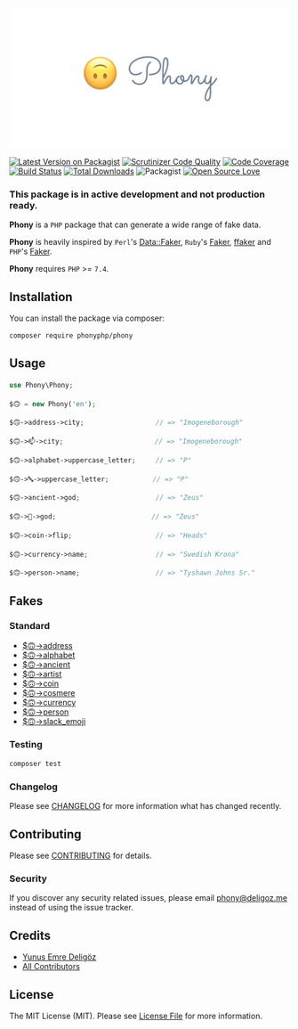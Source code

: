 [![Phony Logo](.github/asset/phony-logo.png)](https://github.com/phonyphp/phony)

[![Latest Version on Packagist](https://img.shields.io/packagist/v/phonyphp/phony.svg?style=flat-square)](https://packagist.org/packages/phonyphp/phony)
[![Scrutinizer Code Quality](https://scrutinizer-ci.com/g/phonyphp/phony/badges/quality-score.png?b=master)](https://scrutinizer-ci.com/g/phonyphp/phony/?branch=master)
[![Code Coverage](https://scrutinizer-ci.com/g/phonyphp/phony/badges/coverage.png?b=master)](https://scrutinizer-ci.com/g/phonyphp/phony/?branch=master)
[![Build Status](https://scrutinizer-ci.com/g/phonyphp/phony/badges/build.png?b=master)](https://scrutinizer-ci.com/g/phonyphp/phony/build-status/master)
[![Total Downloads](https://img.shields.io/packagist/dt/phonyphp/phony.svg?style=flat-square)](https://packagist.org/packages/phonyphp/phony)
![Packagist](https://img.shields.io/packagist/l/phonyphp/phony)
[![Open Source Love](https://badges.frapsoft.com/os/v3/open-source.svg?v=102)](https://github.com/ellerbrock/open-source-badge/) 

### This package is in active development and not production ready.

**Phony** is a `PHP` package that can generate a wide range of fake data.

**Phony** is heavily inspired by `Perl`'s [Data::Faker](http://search.cpan.org/~jasonk/Data-Faker-0.07/), 
`Ruby`'s [Faker](https://github.com/faker-ruby/faker), [ffaker](https://github.com/ffaker/ffaker) and 
`PHP`'s [Faker](https://github.com/fzaninotto/Faker).
 
**Phony** requires `PHP` >= `7.4`.

## Installation

You can install the package via composer:

```sh
composer require phonyphp/phony
```

## Usage

``` php
use Phony\Phony;

$🙃 = new Phony('en');

$🙃->address->city;                  // => "Imogeneborough"

$🙃->📫->city;                       // => "Imogeneborough"

$🙃->alphabet->uppercase_letter;     // => "P"

$🙃->🔤->uppercase_letter;           // => "P"

$🙃->ancient->god;                   // => "Zeus"

$🙃->📜->god;                        // => "Zeus"

$🙃->coin->flip;                     // => "Heads"

$🙃->currency->name;                 // => "Swedish Krona"

$🙃->person->name;                   // => "Tyshawn Johns Sr."
```

## Fakes

### Standard

- [$🙃->address](doc/default/address.md)
- [$🙃->alphabet](doc/default/alphabet.md)
- [$🙃->ancient](doc/default/ancient.md)
- [$🙃->artist](doc/default/artist.md)
- [$🙃->coin](doc/default/coin.md)
- [$🙃->cosmere](doc/default/cosmere.md)
- [$🙃->currency](doc/default/currency.md)
- [$🙃->person](doc/default/person.md)
- [$🙃->slack_emoji](doc/default/slack_emoji.md)

### Testing

```sh
composer test
```

### Changelog

Please see [CHANGELOG](CHANGELOG.md) for more information what has changed recently.

## Contributing

Please see [CONTRIBUTING](CONTRIBUTING.md) for details.

### Security

If you discover any security related issues, please email phony@deligoz.me instead of using the issue tracker.

## Credits

- [Yunus Emre Deligöz](https://github.com/deligoez)
- [All Contributors](../../contributors)

## License

The MIT License (MIT). Please see [License File](LICENSE.md) for more information.
